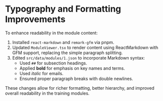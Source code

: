 # Typography and Formatting Improvements

To enhance readability in the module content:

1. Installed `react-markdown` and `remark-gfm` via pnpm.
2. Updated `ModuleViewer.tsx` to render content using ReactMarkdown with GFM support, replacing the simple paragraph splitting.
3. Edited `src/data/modules/1.json` to incorporate Markdown syntax:
   - Used `##` for subsection headings.
   - Applied **bold** for emphasis on key names and terms.
   - Used *italic* for emails.
   - Ensured proper paragraph breaks with double newlines.

These changes allow for richer formatting, better hierarchy, and improved overall readability in the training modules.